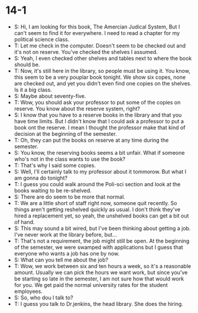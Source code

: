 # 14-1
+ S: Hi, I am looking for this book, The Amercian Judical System, But I can't seem to find it for everywhere. I need to read a chapter for my political science class.
+ T: Let me check in the computer. Doesn't seem to be checked out and it's not on reserve. You've checked the shelves I assumed.
+ S: Yeah, I even checked other shelves and tables next to where the book should be.
+ T: Now, it's still here in the library, so people must be using it. You know, this seem to be a very pouplar book tonight. We show six copes, none are checked out, and yet you didn't even find one copies on the shelves. Is it a big class.
+ S: Maybe about seventy-five.
+ T: Wow, you should ask your professor to put some of the copies on reserve. You know about the reserve system, right?
+ S: I know that you have to a reserve books in the library and that you have time limits. But I didn't know that I could ask a professor to put a book ont the reserve. I mean I thought the professor make that kind of decision at the beginning of the semester.
+ T: Oh, they can put the books on reserve at any time during the semester.
+ S: You know, the reserving books seems a bit unfair. What if someone who's not in the class wants to use the book?
+ T: That's why I said some copies.
+ S: Well, I'll certainly talk to my professor about it tommorow. But what I am gonna do tonight?
+ T: I guess you could walk around the Poli-sci section and look at the books waiting to be re-shelved.
+ S: There are do seem to be more that normal.
+ T: We are a little short of staff right now, someone quit recently. So things aren't getting reshelved quickly as usual. I don't think they've hired a replacement yet, so yeah, the unshelved books can get a bit out of hand.
+ S: This may sound a bit wired, but I've been thinking about getting a job. I've never work at the library before, but...
+ T: That's not a requirement, the job might still be open. At the beginning of the semester, we were swamped with applications but I guess that everyone who wants a job has one by now.
+ S: What can you tell me about the job?
+ T: Wow, we work between six and ten hours a week, so it's a reasonable amount. Usually we can pick the hours we want work, but since you've be starting so late in the semester, I am not sure how that would work for you. We get paid the normal university rates for the student employees.
+ S: So, who dou I talk to?
+ T: I guess you talk to Dr.jenkins, the head library. She does the hiring.
